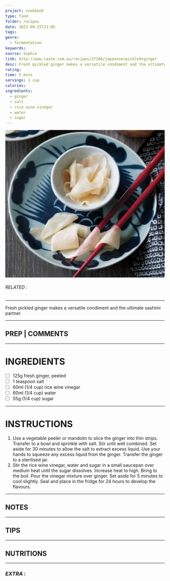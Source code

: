 ```yaml
---
project: cookbook
type: food
folder: recipes
date: 2023-09-25T21:05
tags: 
genre:
  - fermentation
keywords: 
source: Sophie
link: http://www.taste.com.au/recipes/27106/japanese+pickled+ginger
desc: Fresh pickled ginger makes a versatile condiment and the ultimate sashimi partner.
rating: 
time: 5 mins
servings: 1 cup
calories: 
ingredients:
  - ginger
  - salt
  - rice wine vinegar
  - water
  - sugar
---
```


![IMAGE](image_365.png)

###### *RELATED* : 
---
Fresh pickled ginger makes a versatile condiment and the ultimate sashimi partner.

---
## PREP | COMMENTS



---
# INGREDIENTS

- [ ] 125g fresh ginger, peeled
- [ ] 1 teaspoon salt
- [ ] 60ml (1/4 cup) rice wine vinegar
- [ ] 60ml (1/4 cup) water
- [ ] 55g (1/4 cup) sugar

---
# INSTRUCTIONS

1. Use a vegetable peeler or mandolin to slice the ginger into thin strips. Transfer to a bowl and sprinkle with salt. Stir until well combined. Set aside for 30 minutes to allow the salt to extract excess liquid. Use your hands to squeeze any excess liquid from the ginger. Transfer the ginger to a sterilised jar.
2. Stir the rice wine vinegar, water and sugar in a small saucepan over medium heat until the sugar dissolves. Increase heat to high. Bring to the boil. Pour the vinegar mixture over ginger. Set aside for 5 minutes to cool slightly. Seal and place in the fridge for 24 hours to develop the flavours.

---
## NOTES



---
## TIPS



---
## NUTRITIONS



---
### *EXTRA* :




